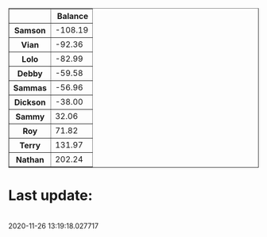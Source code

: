 <table border="1" class="dataframe">
  <thead>
    <tr style="text-align: right;">
      <th></th>
      <th>Balance</th>
    </tr>
  </thead>
  <tbody>
    <tr>
      <th>Samson</th>
      <td>-108.19</td>
    </tr>
    <tr>
      <th>Vian</th>
      <td>-92.36</td>
    </tr>
    <tr>
      <th>Lolo</th>
      <td>-82.99</td>
    </tr>
    <tr>
      <th>Debby</th>
      <td>-59.58</td>
    </tr>
    <tr>
      <th>Sammas</th>
      <td>-56.96</td>
    </tr>
    <tr>
      <th>Dickson</th>
      <td>-38.00</td>
    </tr>
    <tr>
      <th>Sammy</th>
      <td>32.06</td>
    </tr>
    <tr>
      <th>Roy</th>
      <td>71.82</td>
    </tr>
    <tr>
      <th>Terry</th>
      <td>131.97</td>
    </tr>
    <tr>
      <th>Nathan</th>
      <td>202.24</td>
    </tr>
  </tbody>
</table><H1>Last update:</h1><br>2020-11-26 13:19:18.027717